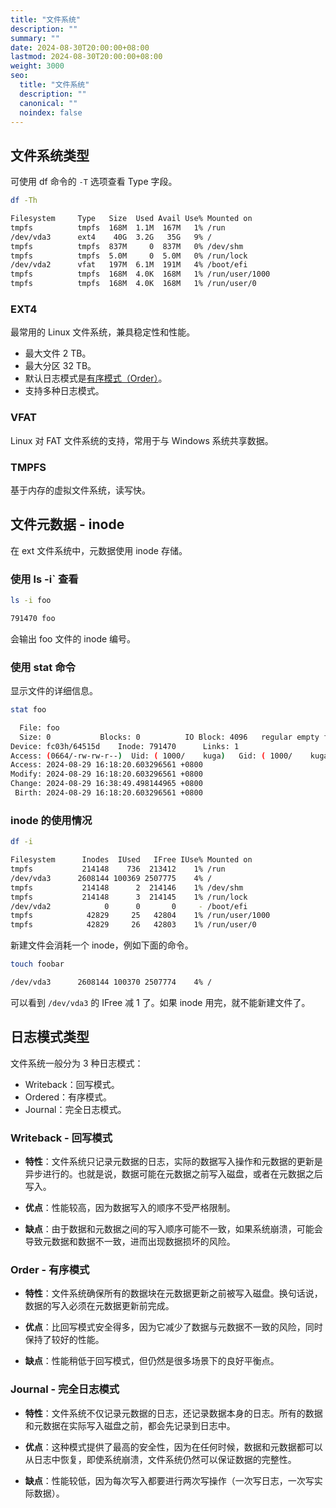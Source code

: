 ```yaml
---
title: "文件系统"
description: ""
summary: ""
date: 2024-08-30T20:00:00+08:00
lastmod: 2024-08-30T20:00:00+08:00
weight: 3000
seo:
  title: "文件系统"
  description: ""
  canonical: ""
  noindex: false
---
```


## 文件系统类型

可使用 df 命令的 `-T` 选项查看 Type 字段。

```bash {frame="none"}
df -Th
```

```bash {frame="none"}
Filesystem     Type   Size  Used Avail Use% Mounted on
tmpfs          tmpfs  168M  1.1M  167M   1% /run
/dev/vda3      ext4    40G  3.2G   35G   9% /
tmpfs          tmpfs  837M     0  837M   0% /dev/shm
tmpfs          tmpfs  5.0M     0  5.0M   0% /run/lock
/dev/vda2      vfat   197M  6.1M  191M   4% /boot/efi
tmpfs          tmpfs  168M  4.0K  168M   1% /run/user/1000
tmpfs          tmpfs  168M  4.0K  168M   1% /run/user/0
```

### EXT4

最常用的 Linux 文件系统，兼具稳定性和性能。

* 最大文件 2 TB。
* 最大分区 32 TB。
* 默认日志模式是[有序模式（Order）](di-ba-zhang-wen-jian-xi-tong.md#order-you-xu-mo-shi)。
* 支持多种日志模式。

### VFAT

Linux 对 FAT 文件系统的支持，常用于与 Windows 系统共享数据。

### TMPFS

基于内存的虚拟文件系统，读写快。

## 文件元数据 - inode

在 ext 文件系统中，元数据使用 inode 存储。

### 使用 ls -i` 查看

```bash {frame="none"}
ls -i foo
```

```bash {frame="none"}
791470 foo
```

会输出 foo 文件的 inode 编号。

### 使用 stat 命令

显示文件的详细信息。

```bash {frame="none"}
stat foo
```

```bash {frame="none"}
  File: foo
  Size: 0         	Blocks: 0          IO Block: 4096   regular empty file
Device: fc03h/64515d	Inode: 791470      Links: 1
Access: (0664/-rw-rw-r--)  Uid: ( 1000/    kuga)   Gid: ( 1000/    kuga)
Access: 2024-08-29 16:18:20.603296561 +0800
Modify: 2024-08-29 16:18:20.603296561 +0800
Change: 2024-08-29 16:38:49.498144965 +0800
 Birth: 2024-08-29 16:18:20.603296561 +0800
```

### inode 的使用情况

```bash {frame="none"}
df -i
```

```bash {frame="none"}
Filesystem      Inodes  IUsed   IFree IUse% Mounted on
tmpfs           214148    736  213412    1% /run
/dev/vda3      2608144 100369 2507775    4% /
tmpfs           214148      2  214146    1% /dev/shm
tmpfs           214148      3  214145    1% /run/lock
/dev/vda2            0      0       0     - /boot/efi
tmpfs            42829     25   42804    1% /run/user/1000
tmpfs            42829     26   42803    1% /run/user/0
```

新建文件会消耗一个 inode，例如下面的命令。

```bash {frame="none"}
touch foobar
```

```bash {frame="none"}
/dev/vda3      2608144 100370 2507774    4% /
```

可以看到 `/dev/vda3` 的 IFree 减 1 了。如果 inode 用完，就不能新建文件了。

## 日志模式类型&#x20;

文件系统一般分为 3 种日志模式：

* Writeback：回写模式。
* Ordered：有序模式。
* Journal：完全日志模式。

### Writeback - 回写模式

* **特性**：文件系统只记录元数据的日志，实际的数据写入操作和元数据的更新是异步进行的。也就是说，数据可能在元数据之前写入磁盘，或者在元数据之后写入。

* **优点**：性能较高，因为数据写入的顺序不受严格限制。

* **缺点**：由于数据和元数据之间的写入顺序可能不一致，如果系统崩溃，可能会导致元数据和数据不一致，进而出现数据损坏的风险。

### Order - 有序模式

* **特性**：文件系统确保所有的数据块在元数据更新之前被写入磁盘。换句话说，数据的写入必须在元数据更新前完成。

* **优点**：比回写模式安全得多，因为它减少了数据与元数据不一致的风险，同时保持了较好的性能。

* **缺点**：性能稍低于回写模式，但仍然是很多场景下的良好平衡点。

### Journal - 完全日志模式

* **特性**：文件系统不仅记录元数据的日志，还记录数据本身的日志。所有的数据和元数据在实际写入磁盘之前，都会先记录到日志中。

* **优点**：这种模式提供了最高的安全性，因为在任何时候，数据和元数据都可以从日志中恢复，即使系统崩溃，文件系统仍然可以保证数据的完整性。

* **缺点**：性能较低，因为每次写入都要进行两次写操作（一次写日志，一次写实际数据）。
